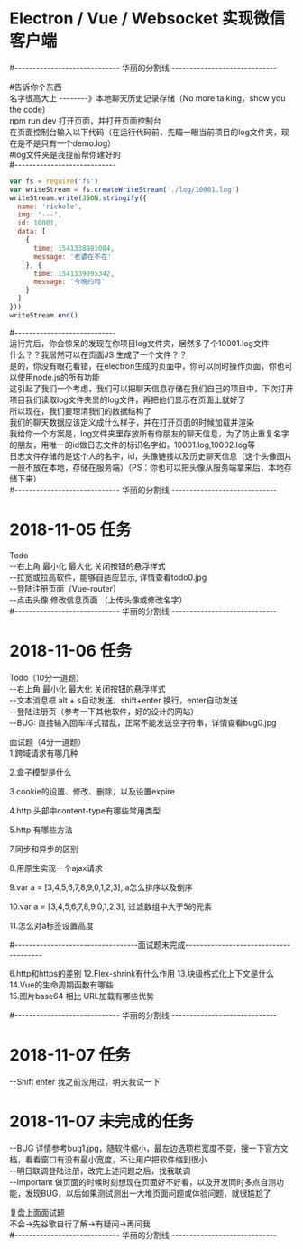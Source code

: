 # Electron / Vue / Websocket 实现微信客户端  
#----------------------------- 华丽的分割线 -----------------------------  

#告诉你个东西  
名字很高大上 --------》本地聊天历史记录存储（No more talking，show you the code）  
npm run dev 打开页面，并打开页面控制台  
在页面控制台输入以下代码（在运行代码前，先瞄一眼当前项目的log文件夹，现在是不是只有一个demo.log）  
#log文件夹是我提前帮你建好的  
#----------------------------  
```javascript
var fs = require('fs')  
var writeStream = fs.createWriteStream('./log/10001.log')  
writeStream.write(JSON.stringify({  
  name: 'richole',  
  img: '---',  
  id: 10001,  
  data: [  
    {  
      time: 1541338981084,  
      message: '老婆在不在'  
    }, {  
      time: 1541339095342,  
      message: '今晚约吗'  
    }  
  ]  
}))  
writeStream.end()  
```
#----------------------------  
运行完后，你会惊呆的发现在你项目log文件夹，居然多了个10001.log文件  
什么？？我居然可以在页面JS 生成了一个文件？？  
是的，你没有眼花看错，在electron生成的页面中，你可以同时操作页面，你也可以使用node.js的所有功能  
这引起了我们一个考虑，我们可以把聊天信息存储在我们自己的项目中，下次打开项目我们读取log文件夹里的log文件，再把他们显示在页面上就好了  
所以现在，我们要理清我们的数据结构了  
我们的聊天数据应该定义成什么样子，并在打开页面的时候加载并渲染  
我给你一个方案是，log文件夹里存放所有你朋友的聊天信息，为了防止重复名字的朋友，用唯一的id做日志文件的标识名字如，10001.log,10002.log等  
日志文件存储的是这个人的名字，id，头像链接以及历史聊天信息（这个头像图片一般不放在本地，存储在服务端）（PS：你也可以把头像从服务端拿来后，本地存储下来）  
#----------------------------- 华丽的分割线 -----------------------------  
# 2018-11-05 任务  
Todo  
--右上角 最小化 最大化 关闭按钮的悬浮样式  
--拉宽或拉高软件，能够自适应显示, 详情查看todo0.jpg  
--登陆注册页面（Vue-router）  
--点击头像 修改信息页面 （上传头像或修改名字）  
#----------------------------- 华丽的分割线 -----------------------------  
# 2018-11-06 任务  
Todo（10分一道题）  
--右上角 最小化 最大化 关闭按钮的悬浮样式 <!--已解决-->  
--文本消息框 alt + s自动发送，shift+enter 换行，enter自动发送 <!-- 【shift+enter 换行 不会！！！】 -->  
--登陆注册页（参考一下其他软件，好的设计的网站）<!-- 页面样式写好了  功能接口未对接 -->  
--BUG: 直接输入回车样式错乱，正常不能发送空字符串，详情查看bug0.jpg <!--已解决-->  
  
面试题（4分一道题）  
1.跨域请求有哪几种
<!--
第一种：JSONP，动态插入一个script标签请求跨域
<script>
function fn (res) {
    ...响应数据
}
var _script = document.createElement('script')
_script.type = 'text/javascript'
_script.src = 'https://www.xxx.com/jsonp?callback=fn'
document.head.appendChild(_script)
</script>

第二种
后端人员在处理数据请求的时候，添加允许跨域请求的相关操作，如配置
res.writeHead(200, {
    "Content-Type": "text/html; charset=UTF-8",
    "Access-Control-Allow-Origin":'http://localhost',
    'Access-Control-Allow-Methods': 'GET, POST, OPTIONS',
    'Access-Control-Allow-Headers': 'X-Requested-With, Content-Type'
});

第三种
协议代理，需要跨域的请求不在浏览器发送执行，而是发到后台服务器，由后台服务器去执行这个跨域请求，再把得到的数据响应给回前端，这样的过程。

-->
2.盒子模型是什么
<!--
在前端页面显示中，一个元素由几大部分组成，由content(元素内容)、paddding(内边距)、border(边框)、margin(外边距)组成的部分称之为CSS中元素的盒子模型。
-->
3.cookie的设置、修改、删除，以及设置expire  
<!--
cookie是有js生成
document.cookie(name,value,expires) //设置（expires过期时间要是为天数，需转换成有效地区日期时间）
document.cookie(name,newValue,expires) //修改，会覆盖原来相同名字的cookie的值
document.cookie(name,'',1970/01/01) //删除,cookie值为空，以及设置过期时间为初始值即可删除

不设置expires过期时间，则仅在浏览器关闭前有效

参数天数，转换成有效地区日期时间
var formatExpires = function (day) {
    var date = new Date()
    date.setTime(date.getTime() + (day * 24 * 60 * 60 * 1000))
    return 'expires=' + date.toGMTString() 
}
-->
4.http 头部中content-type有哪些常用类型
<!--
Content-Type来表示具体请求中的媒体类型信息。
Content-Type: [type]/[subtype]; parameter
例如： Content-Type: text/html;charset:utf-8;

application/xhtml+xml ：XHTML格式
application/xml     ： XML数据格式
application/atom+xml  ：Atom XML聚合格式    
application/json    ： JSON数据格式
application/pdf       ：pdf格式  
application/msword  ： Word文档格式
application/octet-stream ： 二进制流数据（如常见的文件下载）

application/x-www-form-urlencoded ： <form encType=””>中默认的encType，form表单数据被编码为         key/value格式发送到服务器（表单默认的提交数据的格式）
默认的。如果不指定content-type，默认使用此格式。

参数格式：key1=value1&key2=value2


text/html ： HTML格式
text/plain ：纯文本格式
text/xml ：  XML格式

image/gif ：gif图片格式
image/jpeg ：jpg图片格式
image/png：png图片格式

multipart/form-data ： 需要在表单中进行文件上传时，就需要使用该格式
-->
5.http 有哪些方法
<!--
GET获取资源
POST传输实体文本
PUT传输文件
DELETE删除文件
OPTIONS询问支持的方法
-->


7.同步和异步的区别
<!--
同步是指进程在处理一个ajax请求的时候，会阻塞进程，在请求发送后，不会往下执行下面的操作。而是一直等，等到该请求返回数据得到响应时，才继续往下解析，继续进程。异步则不是阻塞模式，在处理请求时，发送完不等待，继续往下执行其他解析操作，不影响进程的进行，等到请求有了响应数据系统会通知进行相关处理。
-->

8.用原生实现一个ajax请求
<!--
if (window.XMLHttpRequest) {
var xmlhttp = new XMLHttpRequest()
} else {
var xmlhttp = new ActiveXOject(Microsoft.XMLHttpRequest)
}
xmlhttp.open(method, url, async)

// xmlhttp.setRequestHeader('Content-type','application/json')
xmlhttp.send(JSON.stringify(data))

xmlhttp.onreadystatechange = function () {
    if (xmlhttp.readyState === 4) {
        if (xmlhttp.status === 200) {
            console.log(xmlhttp.responseText)
        }
    }
}

-->
9.var a = [3,4,5,6,7,8,9,0,1,2,3], a怎么排序以及倒序
<!--
a.sort()数组会按照字符的Unicode进行排序（把数组里面当成字符串处理）
arr.sort((a, b) => {
    return a - b //数值从小到大排序
    return b - a //数值从大到小排序
})
a.reverse()倒序
-->
10.var a = [3,4,5,6,7,8,9,0,1,2,3], 过滤数组中大于5的元素  
<!-- 
a.filter((item) => {
 return item > 5
})
-->

11.怎么对a标签设置高度
<!-- 
a {
    display: inline-block/block;
    height: ...
}
 -->

#----------------------------------面试题未完成--------------------------------------

6.http和https的差别
12.Flex-shrink有什么作用
13.块级格式化上下文是什么  
14.Vue的生命周期函数有哪些  
15.图片base64 相比 URL加载有哪些优势

#----------------------------- 华丽的分割线 -----------------------------  
# 2018-11-07 任务  
--Shift enter 我之前没用过，明天我试一下  
#  
<!-- --BUG：连续发送很多条消息，后面的消息不显示了，要出现滚动条
通过css优化滚动条样式，让他好看点   -->
<!-- --BUG .main-box为什么要有border，很不美观 详情参考bug2.jpg   -->
<!-- --BUG 默认字体使用 "Microsoft YaHei", "arial"，现在字体很难看，在我mac这里   -->

# 2018-11-07 未完成的任务
--BUG 详情参考bug1.jpg，随软件缩小，最左边选项栏宽度不变，搜一下官方文档，看看窗口有没有最小宽度，不让用户把软件缩到很小  
--明日联调登陆注册，改完上述问题之后，找我联调  
--Important 做页面的时候时刻想现在页面好不好看，以及开发同时多点自测功能，发现BUG，以后如果测试测出一大堆页面问题或体验问题，就很尴尬了  
  
复盘上面面试题  
不会->先谷歌自行了解->有疑问->再问我  
#----------------------------- 华丽的分割线 -----------------------------  
<!--   
# 未来可接受任务  
Todo（Websocket联调）  
--两次聊天消息间隔5分钟，新消息来的时候显示当前时间，详情查看todo1.jpg  
--若聊天时间为昨天，相隔的消息显示 昨天 时:分 详情查看todo2.jpg  
--若为前天及以前的信息直接显示时间 年-月-日 时:分  
--上述时间需要自己做转换（一般后台会传时间戳给你） Date.now() 或 (new Date()).getTime() 得出的一串数字就是时间戳  
--新朋友发消息给你，需要新开个聊天窗口  
-->  
